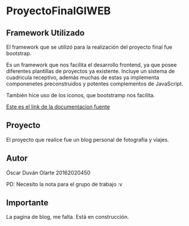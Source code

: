 # ProyectoFinalGIWEB

## Framework Utilizado
El framework que se utilizó para la realización del proyecto final fue bootstrap.

Es un framework que nos facilita el desarrollo frontend, ya que posee diferentes plantillas de proyectos ya existente. Incluye un sistema de cuadricula receptivo, además muchas de estas ya implementa componenetes preconstruidos y potentes complementos de JavaScript.

También hice uso de los iconos, que bootstramp nos facilita.

[Este es el link de la documentacion fuente](https://getbootstrap.com/)

## Proyecto

El proyecto que realice fue un blog personal de fotografía y viajes.

## Autor

Óscar Duván Olarte 20162020450

PD: Necesito la nota para el grupo de trabajo :v


## Importante

La pagina de blog, me falta. Está en construcción.
